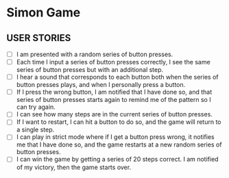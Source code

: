 # Simon Game

## USER STORIES

- [ ] I am presented with a random series of button presses.
- [ ] Each time I input a series of button presses correctly, I see the same series of button presses but with an additional step.
- [ ] I hear a sound that corresponds to each button both when the series of button presses plays, and when I personally press a button.
- [ ] If I press the wrong button, I am notified that I have done so, and that series of button presses starts again to remind me of the pattern so I can try again.
- [ ] I can see how many steps are in the current series of button presses.
- [ ] If I want to restart, I can hit a button to do so, and the game will return to a single step.
- [ ] I can play in strict mode where if I get a button press wrong, it notifies me that I have done so, and the game restarts at a new random series of button presses.
- [ ] I can win the game by getting a series of 20 steps correct. I am notified of my victory, then the game starts over.